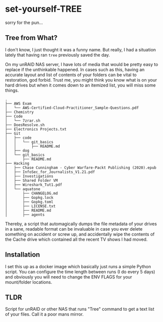 # set-yourself-TREE
sorry for the pun...

## Tree from What?

I don't know, I just thought it was a funny name. But really, I had a situation lately that having ran `tree` previously saved the day. 

On my unRAID NAS server, I have lots of media that would be pretty easy to replace if the unthinkable happened. In cases such as this, having an accurate layout and list of contents of your folders can be vital to restoration, god forbid. Trust me, you might think you know what is on your hard drives but when it comes down to an itemized list, you will miss some things. 

```
.
├── AWS Exam
│   └── AWS-Certified-Cloud-Practitioner_Sample-Questions.pdf
├── Chemistry
├── Code
│   └── 7zrar.sh
├── DoesResolve.sh
├── Electronics Projects.txt
├── Git
│   ├── code
│   │   └── git_basics
│   │       ├── README.md
│   ├── dog
│   └── git_basics
│       ├── README.md
├── Hacking
│   ├── Chase Cunningham - Cyber Warfare-Packt Publishing (2020).epub
│   ├── InfoSec_for_Journalists_V1.21.pdf
│   ├── Investigations
│   ├── Shared Folder VM
│   ├── Wireshark_Tut1.pdf
│   └── aquatone
│       ├── CHANGELOG.md
│       ├── Gopkg.lock
│       ├── Gopkg.toml
│       ├── LICENSE.txt
│       ├── README.md
│       ├── agents
```

Thereby, a script that automagically dumps the file metadata of your drives in a sane, readable format can be invaluable in case you ever delete something on accident or screw up, and accidentally wipe the contents of the Cache drive which contained all the recent TV shows I had moved.

## Installation

I set this up as a docker image which basically just runs a simple Python script. You can configure the time length between runs (I do every 5 days) and obviously you will need to change the ENV FLAGS for your mount/folder locations. 

## TLDR

Script for unRAID or other NAS that runs "Tree" command to get a text list of your files. Call it a poor mans mirror. 



